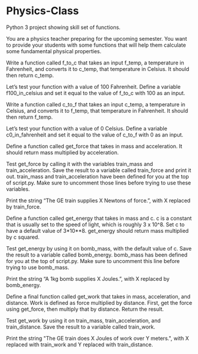 # Physics-Class
Python 3 project showing skill set of functions.

You are a physics teacher preparing for the upcoming semester. You want to provide your students with some functions that will help them calculate some fundamental physical properties.

Write a function called f_to_c that takes an input f_temp, a temperature in Fahrenheit, and converts it to c_temp, that temperature in Celsius.
It should then return c_temp.

Let’s test your function with a value of 100 Fahrenheit.
Define a variable f100_in_celsius and set it equal to the value of f_to_c with 100 as an input.

Write a function called c_to_f that takes an input c_temp, a temperature in Celsius, and converts it to f_temp, that temperature in Fahrenheit.
It should then return f_temp.

Let’s test your function with a value of 0 Celsius.
Define a variable c0_in_fahrenheit and set it equal to the value of c_to_f with 0 as an input.

Define a function called get_force that takes in mass and acceleration. It should return mass multiplied by acceleration.

Test get_force by calling it with the variables train_mass and train_acceleration.
Save the result to a variable called train_force and print it out.
train_mass and train_acceleration have been defined for you at the top of script.py. Make sure to uncomment those lines before trying to use these variables.

Print the string “The GE train supplies X Newtons of force.”, with X replaced by train_force.

Define a function called get_energy that takes in mass and c.
c is a constant that is usually set to the speed of light, which is roughly 3 x 10^8. Set c to have a default value of 3*10**8.
get_energy should return mass multiplied by c squared.

Test get_energy by using it on bomb_mass, with the default value of c. Save the result to a variable called bomb_energy.
bomb_mass has been defined for you at the top of script.py. Make sure to uncomment this line before trying to use bomb_mass.

Print the string “A 1kg bomb supplies X Joules.”, with X replaced by bomb_energy.

Define a final function called get_work that takes in mass, acceleration, and distance.
Work is defined as force multiplied by distance. First, get the force using get_force, then multiply that by distance. Return the result.

Test get_work by using it on train_mass, train_acceleration, and train_distance. Save the result to a variable called train_work.

Print the string "The GE train does X Joules of work over Y meters.", with X replaced with train_work and Y replaced with train_distance.
